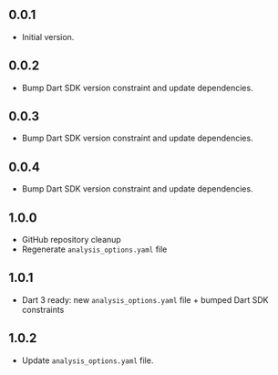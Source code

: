 ## 0.0.1

- Initial version.

## 0.0.2

- Bump Dart SDK version constraint and update dependencies.

## 0.0.3

- Bump Dart SDK version constraint and update dependencies.

## 0.0.4

- Bump Dart SDK version constraint and update dependencies.

## 1.0.0

- GitHub repository cleanup
- Regenerate `analysis_options.yaml` file

## 1.0.1

- Dart 3 ready: new `analysis_options.yaml` file + bumped Dart SDK constraints

## 1.0.2

- Update `analysis_options.yaml` file.
